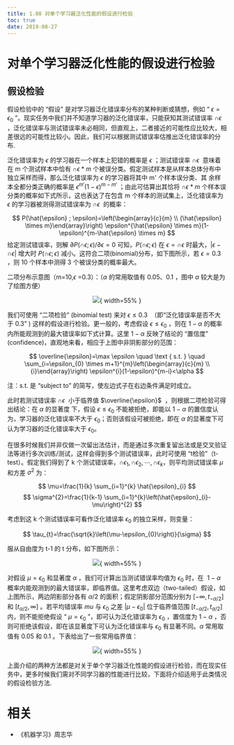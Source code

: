 ```yaml
---
title: 1.08 对单个学习器泛化性能的假设进行检验
toc: true
date: 2019-08-27
---
```


# 对单个学习器泛化性能的假设进行检验

## 假设检验

假设检验中的 “假设” 是对学习器泛化错误率分布的某种判断或猜想，例如 “ $\epsilon=\epsilon_0$ ”。现实任务中我们并不知道学习器的泛化错误率，只能获知其测试错误率 $\cap{\epsilon}$  ，泛化错误率与测试错误率未必相同，但直观上，二者接近的可能性应比较大，相差很远的可能性比较小。因此，我们可以根据测试错误率估推出泛化错误率的分布.

泛化错误率为 $\epsilon$ 的学习器在一个样本上犯错的概率是 $\epsilon$ ；测试错误率 $\cap{\epsilon}$  意味着在 m 个测试样本中恰有 $\cap{\epsilon}* m$ 个被误分类。假定测试样本是从样本总体分布中独立采样而得，那么泛化错误率为 $\epsilon$ 的学习器将其中 m' 个样本误分类、其 余样本全都分类正确的概率是 $\epsilon^{m'}(1-\epsilon)^{m-m'}$ ；由此可估算出其恰将 $\cap{\epsilon}* m$ 个样本误分类的概率如下式所示，这也表达了在包含 m 个样本的测试集上，泛化错误率为 $\epsilon$ 的学习器被测得测试错误率为 $\cap{\epsilon}$  的概率：

$$
P(\hat{\epsilon} ; \epsilon)=\left(\begin{array}{c}{m} \\ {\hat{\epsilon} \times m}\end{array}\right) \epsilon^{\hat{\epsilon} \times m}(1-\epsilon)^{m-\hat{\epsilon} \times m}
$$
给定测试错误率，则解 $\partial P(\cap{\epsilon};\epsilon)/\partial \epsilon=0$ 可知，$P(\cap{\epsilon};\epsilon)$ 在 $\epsilon=\cap{\epsilon}$ 时最大，$|\epsilon-\cap{\epsilon}|$ 增大时 $P(\cap{\epsilon};\epsilon)$ 减小。这符合二项(binomial)分布，如下图所示，若 $\epsilon =0.3$ ，则 10 个样本中测得 3 个被误分类的概率最大。


二项分布示意图（m=10,$\epsilon$ =0.3）：（$\alpha$ 的常用取值有 0.05、0.1 ，图中 $\alpha$ 较大是为了绘图方便）

<center>

![](http://images.iterate.site/blog/image/180727/aaliELa3ae.png?imageslim){ width=55% }


</center>


我们可使用 “二项检验” (binomial test) 来对 $\epsilon \leq 0.3$  （即“泛化错误率是否不大于 0.3” ) 这样的假设进行检验。更一般的，考虑假设 $\epsilon \leq \epsilon_0$ ，则在 $1-\alpha$ 的概率内所能观测到的最大错误率如下式计算。这里 $1-\alpha$ 反映了结论的 “置信度” (confidence)，直观地来看，相应于上图中非阴影部分的范围：



$$
\overline{\epsilon}=\max \epsilon \quad \text { s.t. } \quad \sum_{i=\epsilon_{0} \times m+1}^{m}\left(\begin{array}{c}{m} \\ {i}\end{array}\right) \epsilon^{i}(1-\epsilon)^{m-i}<\alpha
$$


注：s.t. 是 “subject to” 的简写，使左边式子在右边条件满足时成立。



此时若测试错误率 $\cap{\epsilon}$  小于临界值 $\overline{\epsilon}$  ，则根据二项检验可得出结论：在 $\alpha$ 的显著度 下，假设 $\epsilon \leq \epsilon_0$ 不能被拒绝，即能以 $1-\alpha$ 的置信度认为，学习器的泛化错误率不大于 $\epsilon_0$；否则该假设可被拒绝，即在 $\alpha$ 的显著度下可认为学习器的泛化错误率大于 $\epsilon_0$。



在很多时候我们并非仅做一次留出法估计，而是通过多次重复留出法或是交叉验证法等进行多次训练/测试，这样会得到多个测试错误率，此时可使用 “t检验”（t-test）。假定我们得到了 k 个测试错误率，$\cap{\epsilon_1},\cap{\epsilon_2},\cdots ,\cap{\epsilon_k}$，则平均测试错误率 $\mu$ 和方差 $\sigma^2$ 为：

$$
\mu=\frac{1}{k} \sum_{i=1}^{k} \hat{\epsilon}_{i}
$$
$$
\sigma^{2}=\frac{1}{k-1} \sum_{i=1}^{k}\left(\hat{\epsilon}_{i}-\mu\right)^{2}
$$


考虑到这 k 个测试错误率可看作泛化错误率 $\epsilon_0$ 的独立采样，则变量：

$$
\tau_{t}=\frac{\sqrt{k}\left(\mu-\epsilon_{0}\right)}{\sigma}
$$

服从自由度为 t-1 的 t 分布，如下图所示：


<center>

![](http://images.iterate.site/blog/image/180727/f5Ac9fIA53.png?imageslim){ width=55% }

</center>

对假设 $\mu=\epsilon_0$ 和显著度 $\alpha$ ，我们可计算出当测试错误率均值为 $\epsilon_0$ 时，在  $1-\alpha$ 概率内能观测到的最大错误率，即临界值。这里考虑双边（two-tailed）假设，如上图所示，两边阴影部分各有 $\alpha/2$ 的面积；假定阴影部分范围分别为 $[-\infty,t_{-\alpha/2}]$ 和 $[t_{\alpha/2},\infty]$ 。若平均错误率 $mu$ 与 $\epsilon_0$ 之差 $|\mu-\epsilon_0|$ 位于临界值范围 $[t_{-\alpha/2},t_{\alpha/2}]$ 内，则不能拒绝假设 “ $\mu=\epsilon_0$ ”，即可认为泛化错误率为 $\epsilon_0$ ，置信度为 $1-\alpha$ ，否则可拒绝该假设，即在该显著度下可认为泛化错误率与 $\epsilon_0$ 有显著不同。$\alpha$ 常用取值有 0.05 和 0.1 。下表给出了一些常用临界值：


<center>

![](http://images.iterate.site/blog/image/180727/iHfl8Hcela.png?imageslim){ width=55% }

</center>

上面介绍的两种方法都是对关于单个学习器泛化性能的假设进行检验，而在现实任务中，更多时候我们需对不同学习器的性能进行比较，下面将介绍适用于此类情况的假设检验方法.




# 相关

- 《机器学习》周志华
